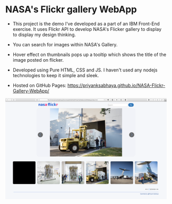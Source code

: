 # NASA's Flickr gallery WebApp

- This project is the demo I've developed as a part of an IBM Front-End exercise.
It uses Flickr API to develop NASA's Flicker gallery to display to display my design thinking.
- You can search for images within NASA's Gallery.
- Hover effect on thumbnails pops up a tooltip which shows the title of the image posted on flicker.

- Developed using Pure HTML, CSS and JS. I haven't used any nodejs technologies to keep it simple and sleek.

- Hosted on GitHub Pages: https://priyanksabhaya.github.io/NASA-Flickr-Gallery-WebApp/

![Screenshot](assets/images/Screenshot.png)